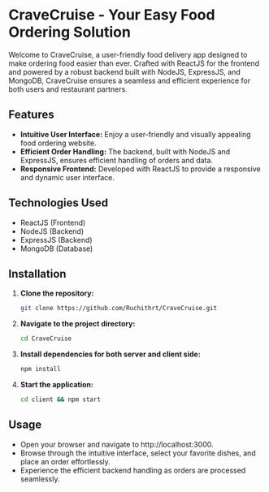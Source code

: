 # CraveCruise - Your Easy Food Ordering Solution

Welcome to CraveCruise, a user-friendly food delivery app designed to make ordering food easier than ever. Crafted with ReactJS for the frontend and powered by a robust backend built with NodeJS, ExpressJS, and MongoDB, CraveCruise ensures a seamless and efficient experience for both users and restaurant partners.

## Features

- **Intuitive User Interface:** Enjoy a user-friendly and visually appealing food ordering website.
- **Efficient Order Handling:** The backend, built with NodeJS and ExpressJS, ensures efficient handling of orders and data.
- **Responsive Frontend:** Developed with ReactJS to provide a responsive and dynamic user interface.

## Technologies Used

- ReactJS (Frontend)
- NodeJS (Backend)
- ExpressJS (Backend)
- MongoDB (Database)

## Installation

1. **Clone the repository:**
   ```bash
   git clone https://github.com/Ruchithrt/CraveCruise.git

2. **Navigate to the project directory:**
   ```bash
   cd CraveCruise

3. **Install dependencies for both server and client side:**
   ```bash
   npm install

4. **Start the application:**
   ```bash
   cd client && npm start

## Usage
- Open your browser and navigate to http://localhost:3000.
- Browse through the intuitive interface, select your favorite dishes, and place an order effortlessly.
- Experience the efficient backend handling as orders are processed seamlessly.
